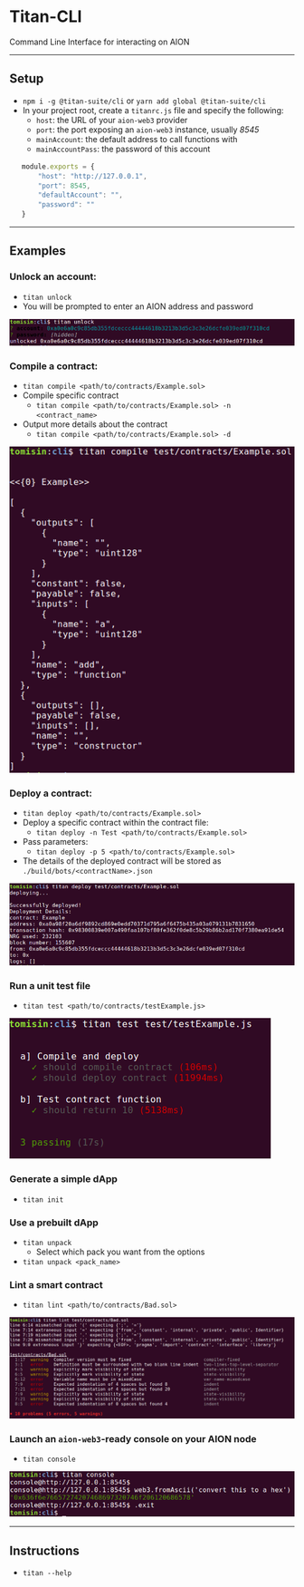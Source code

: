 # Titan-CLI

Command Line Interface for interacting on AION 

---

## Setup

- `npm i -g @titan-suite/cli` or `yarn add global @titan-suite/cli`
- In your project root, create a `titanrc.js` file and specify the following:
    - `host`: the URL of your `aion-web3` provider
    - `port`: the port exposing an `aion-web3` instance, usually *8545*
    - `mainAccount`: the default address to call functions with
    - `mainAccountPass`: the password of this account
```javascript
   module.exports = {
       "host": "http://127.0.0.1",
       "port": 8545,
       "defaultAccount": "",
       "password": ""
   }
```
---

## Examples


### Unlock an account:

- `titan unlock`
- You will be prompted to enter an AION address and password

![](screenshots/unlock.png)

### Compile a contract:

- `titan compile <path/to/contracts/Example.sol>`
- Compile specific contract 
    - `titan compile <path/to/contracts/Example.sol> -n <contract_name>`
- Output more details about the contract
    - `titan compile <path/to/contracts/Example.sol> -d`

![](screenshots/compile.png)

### Deploy a contract:

- `titan deploy <path/to/contracts/Example.sol>`
- Deploy a specific contract within the contract file:
    - `titan deploy -n Test <path/to/contracts/Example.sol>`
- Pass parameters:
    - `titan deploy -p 5 <path/to/contracts/Example.sol>`
- The details of the deployed contract will be stored as `./build/bots/<contractName>.json`

![](screenshots/deploy.png)

### Run a unit test file

- `titan test <path/to/contracts/testExample.js>`

![](screenshots/test.png)

### Generate a simple dApp 

- `titan init`

### Use a prebuilt dApp

- `titan unpack`
    - Select which pack you want from the options
- `titan unpack <pack_name>`

### Lint a smart contract

- `titan lint <path/to/contracts/Bad.sol>`

![](screenshots/lint.png)

### Launch an `aion-web3`-ready console on your AION node

- `titan console`

![](screenshots/console.png)

---

## Instructions

- `titan --help`
